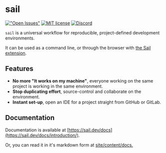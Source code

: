 # sail

[!["Open Issues"](https://img.shields.io/github/issues-raw/cdr/sail.svg)](https://github.com/cdr/sail/issues)
[![MIT license](https://img.shields.io/badge/license-MIT-green.svg)](https://github.com/cdr/sail/blob/master/LICENSE)
[![Discord](https://img.shields.io/discord/463752820026376202.svg?label=&logo=discord&logoColor=ffffff&color=7389D8&labelColor=6A7EC2)](https://discord.gg/zxSwN8Z)

`sail` is a universal workflow for reproducible, project-defined development environments.

It can be used as a command line, or through the browser with
[the Sail extension](https://sail.dev/docs/concepts/browser-extension/).

## Features

- **No more "It works on my machine"**, everyone working on the same project is working in the same environment.
- **Stop duplicating effort**, source-control and collaborate on the environment.
- **Instant set-up**, open an IDE for a project straight from GitHub or GitLab.

## Documentation

Documentation is available at [https://sail.dev/docs](https://sail.dev/docs/introduction/). 

Or, you can read it in it's markdown form at [site/content/docs.](site/content/docs)
